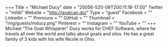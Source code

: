 +++
Title = "Michael Ducy"
date = "20056-520-08T200:11:18-17:00"
Twitter = "mfdii"
Website = "http://goatcan.do/"
Type = "guest"
Facebook = ""
Linkedin = ""
Pronouns = ""
GitHub = ""
Thumbnail = "img/guests/mducy.png"
Pinterest = ""
Instagram = ""
YouTube = ""
+++
Michael “The Goat Whisperer” Ducy works for CHEF Software, where he travels all over the world and talks about goats and silos. He has a great family of 3 kids with his wife Nicole in Ohio.
